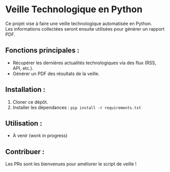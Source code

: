 # Veille Technologique en Python

Ce projet vise à faire une veille technologique automatisée en Python.  
Les informations collectées seront ensuite utilisées pour générer un rapport PDF.

## Fonctions principales :
- Récupérer les dernières actualités technologiques via des flux (RSS, API, etc.).
- Générer un PDF des résultats de la veille.

## Installation :
1. Cloner ce dépôt.
2. Installer les dépendances : `pip install -r requirements.txt`

## Utilisation :
- À venir (work in progress)

## Contribuer :
Les PRs sont les bienvenues pour améliorer le script de veille !

